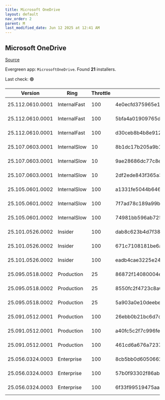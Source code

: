 ```yaml
---
title: Microsoft OneDrive
layout: default
nav_order: 2
parent: M
last_modified_date: Jun 12 2025 at 12:41 AM
---
```


## Microsoft OneDrive

[Source](https://onedrive.live.com/)

Evergreen app: `MicrosoftOneDrive`. Found **21** installers.

Last check: 🟢

| Version          | Ring         | Throttle | Sha256                                                           | Architecture | Type | URI                                                                                                                                                                  |
| ---------------- | ------------ | -------- | ---------------------------------------------------------------- | ------------ | ---- | -------------------------------------------------------------------------------------------------------------------------------------------------------------------- |
| 25.112.0610.0001 | InternalFast | 100      | 4e0ecfd375965e1676fc7c8a490ddddf1b5b59c5723fcfa4063c8a6cf4d5301e | ARM64        | exe  | [https://oneclient.sfx.ms/Win/Installers/25.112.0610.0001/arm64/OneDriveSetup.exe](https://oneclient.sfx.ms/Win/Installers/25.112.0610.0001/arm64/OneDriveSetup.exe) |
| 25.112.0610.0001 | InternalFast | 100      | 5bfa4a01909765df7300f91bf310cc21427db403dc1c20902be6a96ff933c76a | x64          | exe  | [https://oneclient.sfx.ms/Win/Installers/25.112.0610.0001/amd64/OneDriveSetup.exe](https://oneclient.sfx.ms/Win/Installers/25.112.0610.0001/amd64/OneDriveSetup.exe) |
| 25.112.0610.0001 | InternalFast | 100      | d30ceb8b4b8e9124217555275362680ea1fc1e1c0421e3f310b734bada33969a | x86          | exe  | [https://oneclient.sfx.ms/Win/Installers/25.112.0610.0001/OneDriveSetup.exe](https://oneclient.sfx.ms/Win/Installers/25.112.0610.0001/OneDriveSetup.exe)             |
| 25.107.0603.0001 | InternalSlow | 10       | 8b1dc17b205a9b1d2055629f8d71e2da63e464ee768a78a0373769888757d4ce | ARM64        | exe  | [https://oneclient.sfx.ms/Win/Installers/25.107.0603.0001/arm64/OneDriveSetup.exe](https://oneclient.sfx.ms/Win/Installers/25.107.0603.0001/arm64/OneDriveSetup.exe) |
| 25.107.0603.0001 | InternalSlow | 10       | 9ae28686dc77c8e70ea2fcbb600c597c8bc08cac81c3f418562850b5db40a12f | x64          | exe  | [https://oneclient.sfx.ms/Win/Installers/25.107.0603.0001/amd64/OneDriveSetup.exe](https://oneclient.sfx.ms/Win/Installers/25.107.0603.0001/amd64/OneDriveSetup.exe) |
| 25.107.0603.0001 | InternalSlow | 10       | 2df2ede843f365a39edfb60fae418fcc47b5215f6dc06437e57eee6087bce112 | x86          | exe  | [https://oneclient.sfx.ms/Win/Installers/25.107.0603.0001/OneDriveSetup.exe](https://oneclient.sfx.ms/Win/Installers/25.107.0603.0001/OneDriveSetup.exe)             |
| 25.105.0601.0002 | InternalSlow | 100      | a1331fe5044b646317a2c1197f7d68c93a9208efd51809e6edf73d9ccddb6068 | ARM64        | exe  | [https://oneclient.sfx.ms/Win/Installers/25.105.0601.0002/arm64/OneDriveSetup.exe](https://oneclient.sfx.ms/Win/Installers/25.105.0601.0002/arm64/OneDriveSetup.exe) |
| 25.105.0601.0002 | InternalSlow | 100      | 7f7ad78c189a99b987ab24a196b2f70fa46b3aa82c9e95f8301208cf0fa992e1 | x64          | exe  | [https://oneclient.sfx.ms/Win/Installers/25.105.0601.0002/amd64/OneDriveSetup.exe](https://oneclient.sfx.ms/Win/Installers/25.105.0601.0002/amd64/OneDriveSetup.exe) |
| 25.105.0601.0002 | InternalSlow | 100      | 74981bb596ab72559154ccb687522ff19a30856dd684892402e2abf63bcab439 | x86          | exe  | [https://oneclient.sfx.ms/Win/Installers/25.105.0601.0002/OneDriveSetup.exe](https://oneclient.sfx.ms/Win/Installers/25.105.0601.0002/OneDriveSetup.exe)             |
| 25.101.0526.0002 | Insider      | 100      | dab8c623b4d7f38efbc4b8c9183bed55e53370396a947d34c0e12a5776d4a413 | ARM64        | exe  | [https://oneclient.sfx.ms/Win/Installers/25.101.0526.0002/arm64/OneDriveSetup.exe](https://oneclient.sfx.ms/Win/Installers/25.101.0526.0002/arm64/OneDriveSetup.exe) |
| 25.101.0526.0002 | Insider      | 100      | 671c7108181be6ac78d9573de31597822b27303378e507f541581d88d23caaca | x64          | exe  | [https://oneclient.sfx.ms/Win/Installers/25.101.0526.0002/amd64/OneDriveSetup.exe](https://oneclient.sfx.ms/Win/Installers/25.101.0526.0002/amd64/OneDriveSetup.exe) |
| 25.101.0526.0002 | Insider      | 100      | eadb4cae3225e2468859c3b434af98207cc893841d7c6cb3bdc4d5943e73b578 | x86          | exe  | [https://oneclient.sfx.ms/Win/Installers/25.101.0526.0002/OneDriveSetup.exe](https://oneclient.sfx.ms/Win/Installers/25.101.0526.0002/OneDriveSetup.exe)             |
| 25.095.0518.0002 | Production   | 25       | 86872f14080004e177f0fcd15899827a07d21ad7f9a9e90c019f724654e4af9a | ARM64        | exe  | [https://oneclient.sfx.ms/Win/Installers/25.095.0518.0002/arm64/OneDriveSetup.exe](https://oneclient.sfx.ms/Win/Installers/25.095.0518.0002/arm64/OneDriveSetup.exe) |
| 25.095.0518.0002 | Production   | 25       | 8550fc2f4723c8a03c5ce03232d9d5eb15d235a427b046a18b4be3ae4c349a57 | x64          | exe  | [https://oneclient.sfx.ms/Win/Installers/25.095.0518.0002/amd64/OneDriveSetup.exe](https://oneclient.sfx.ms/Win/Installers/25.095.0518.0002/amd64/OneDriveSetup.exe) |
| 25.095.0518.0002 | Production   | 25       | 5a903a0e10deebe0df10484bfeebfce8df3ff1ba2a78c22e2cb455485172c00c | x86          | exe  | [https://oneclient.sfx.ms/Win/Installers/25.095.0518.0002/OneDriveSetup.exe](https://oneclient.sfx.ms/Win/Installers/25.095.0518.0002/OneDriveSetup.exe)             |
| 25.091.0512.0001 | Production   | 100      | 26ebb0b21bc6d7cf1a778b11a2c3fa38350b394c0da51304aaebe20461b262d7 | ARM64        | exe  | [https://oneclient.sfx.ms/Win/Installers/25.091.0512.0001/arm64/OneDriveSetup.exe](https://oneclient.sfx.ms/Win/Installers/25.091.0512.0001/arm64/OneDriveSetup.exe) |
| 25.091.0512.0001 | Production   | 100      | a40fc5c2f7c996fecef11c4d8d69da6bd5b3fc9ef14c3e219b707c38368d72fd | x64          | exe  | [https://oneclient.sfx.ms/Win/Installers/25.091.0512.0001/amd64/OneDriveSetup.exe](https://oneclient.sfx.ms/Win/Installers/25.091.0512.0001/amd64/OneDriveSetup.exe) |
| 25.091.0512.0001 | Production   | 100      | 461cd6a676a723750edfe1db6c79014bd76a88d0ac656082d0eeb29ea9d27a8e | x86          | exe  | [https://oneclient.sfx.ms/Win/Installers/25.091.0512.0001/OneDriveSetup.exe](https://oneclient.sfx.ms/Win/Installers/25.091.0512.0001/OneDriveSetup.exe)             |
| 25.056.0324.0003 | Enterprise   | 100      | 8cb5bb0d6050662f0c1a469bab1809d00b68f6e31006a688d6f59c52adeefcf2 | ARM64        | exe  | [https://oneclient.sfx.ms/Win/Installers/25.056.0324.0003/arm64/OneDriveSetup.exe](https://oneclient.sfx.ms/Win/Installers/25.056.0324.0003/arm64/OneDriveSetup.exe) |
| 25.056.0324.0003 | Enterprise   | 100      | 57b0f93302f86abe533e26df3b402eb5bb0cf51bb1fb4eeff7e1da4b78f13af1 | x64          | exe  | [https://oneclient.sfx.ms/Win/Installers/25.056.0324.0003/amd64/OneDriveSetup.exe](https://oneclient.sfx.ms/Win/Installers/25.056.0324.0003/amd64/OneDriveSetup.exe) |
| 25.056.0324.0003 | Enterprise   | 100      | 6f33f99519475aa6cabebd306f336afea4ad15dfc19f226fd550a146ea1ca53e | x86          | exe  | [https://oneclient.sfx.ms/Win/Installers/25.056.0324.0003/OneDriveSetup.exe](https://oneclient.sfx.ms/Win/Installers/25.056.0324.0003/OneDriveSetup.exe)             |
